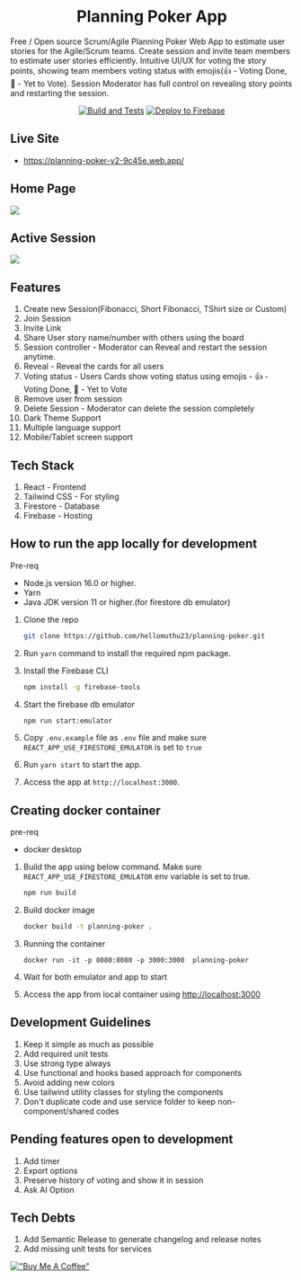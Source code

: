 <h1 align="center">Planning Poker App</h1>

Free / Open source Scrum/Agile Planning Poker Web App to estimate user stories for the Agile/Scrum teams. Create session and invite team members to estimate user stories efficiently. Intuitive UI/UX for voting the story points, showing team members voting status with emojis(👍 - Voting Done, 🤔 - Yet to Vote). Session Moderator has full control on revealing story points and restarting the session.

<div align="center">
  
[![Build and Tests](https://github.com/hellomuthu23/planning-poker/actions/workflows/build-and-tests.yml/badge.svg)](https://github.com/hellomuthu23/planning-poker/actions/workflows/build-and-tests.yml)
[![Deploy to Firebase](https://github.com/hellomuthu23/planning-poker/actions/workflows/deploy-to-firebase-on-master.yml/badge.svg)](https://github.com/hellomuthu23/planning-poker/actions/workflows/deploy-to-firebase-on-master.yml)

</div>

## Live Site

- <https://planning-poker-v2-9c45e.web.app/>

## Home Page

<img src="docs/HomePage.jpg"  />

## Active Session

<img src="docs/ActiveSession.jpg"  />

## Features

1. Create new Session(Fibonacci, Short Fibonacci, TShirt size or Custom)
2. Join Session
3. Invite Link
4. Share User story name/number with others using the board
5. Session controller - Moderator can Reveal and restart the session anytime.
6. Reveal - Reveal the cards for all users
7. Voting status - Users Cards show voting status using emojis - 👍 - Voting Done, 🤔 - Yet to Vote
8. Remove user from session
9. Delete Session - Moderator can delete the session completely
10. Dark Theme Support
11. Multiple language support
12. Mobile/Tablet screen support

## Tech Stack

1. React - Frontend
2. Tailwind CSS - For styling
3. Firestore - Database
4. Firebase - Hosting

## How to run the app locally for development

Pre-req

- Node.js version 16.0 or higher.
- Yarn
- Java JDK version 11 or higher.(for firestore db emulator)

1. Clone the repo

   ```bash
   git clone https://github.com/hellomuthu23/planning-poker.git
   ```

2. Run `yarn` command to install the required npm package.
3. Install the Firebase CLI

   ```bash
   npm install -g firebase-tools
   ```

4. Start the firebase db emulator

   ```bash
   npm run start:emulator
   ```

5. Copy `.env.example` file as `.env` file and make sure `REACT_APP_USE_FIRESTORE_EMULATOR` is set to `true`
6. Run `yarn start` to start the app.
7. Access the app at `http://localhost:3000`.

## Creating docker container

pre-req

- docker desktop

1. Build the app using below command. Make sure `REACT_APP_USE_FIRESTORE_EMULATOR` env variable is set to true.

   ```bash
   npm run build
   ```

2. Build docker image

   ```bash
   docker build -t planning-poker .
   ```

3. Running the container

   ```
   docker run -it -p 8080:8080 -p 3000:3000  planning-poker
   ```

4. Wait for both emulator and app to start
5. Access the app from local container using <http://localhost:3000>

## Development Guidelines

1. Keep it simple as much as possible
2. Add required unit tests
3. Use strong type always
4. Use functional and hooks based approach for components
5. Avoid adding new colors
6. Use tailwind utility classes for styling the components
7. Don't duplicate code and use service folder to keep non-component/shared codes

## Pending features open to development

1. Add timer
2. Export options
3. Preserve history of voting and show it in session
4. Ask AI Option

## Tech Debts

1. Add Semantic Release to generate changelog and release notes
2. Add missing unit tests for services

[!["Buy Me A Coffee"](https://www.buymeacoffee.com/assets/img/custom_images/orange_img.png)](https://www.buymeacoffee.com/hellomuthu23)
